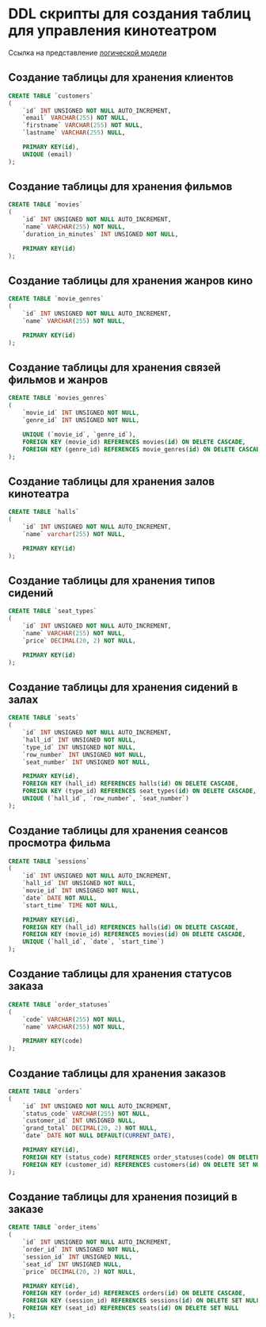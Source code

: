 # DDL скрипты для создания таблиц для управления кинотеатром

Ссылка на представление [логической модели](https://drawsql.app/teams/dev-447/diagrams/cinema)

## Создание таблицы для хранения клиентов

```sql
CREATE TABLE `customers`
(
    `id` INT UNSIGNED NOT NULL AUTO_INCREMENT,
    `email` VARCHAR(255) NOT NULL,
    `firstname` VARCHAR(255) NOT NULL,
    `lastname` VARCHAR(255) NULL,

    PRIMARY KEY(id),
    UNIQUE (email)
);
```

## Создание таблицы для хранения фильмов

```sql
CREATE TABLE `movies`
(
    `id` INT UNSIGNED NOT NULL AUTO_INCREMENT,
    `name` VARCHAR(255) NOT NULL,
    `duration_in_minutes` INT UNSIGNED NOT NULL,

    PRIMARY KEY(id)
);
```

## Создание таблицы для хранения жанров кино

```sql
CREATE TABLE `movie_genres`
(
    `id` INT UNSIGNED NOT NULL AUTO_INCREMENT,
    `name` VARCHAR(255) NOT NULL,

    PRIMARY KEY(id)
);
```

## Создание таблицы для хранения связей фильмов и жанров

```sql
CREATE TABLE `movies_genres`
(
    `movie_id` INT UNSIGNED NOT NULL,
    `genre_id` INT UNSIGNED NOT NULL,

    UNIQUE (`movie_id`, `genre_id`),
    FOREIGN KEY (movie_id) REFERENCES movies(id) ON DELETE CASCADE,
    FOREIGN KEY (genre_id) REFERENCES movie_genres(id) ON DELETE CASCADE
);
```

## Создание таблицы для хранения залов кинотеатра 

```sql
CREATE TABLE `halls`
(
    `id` INT UNSIGNED NOT NULL AUTO_INCREMENT,
    `name` varchar(255) NOT NULL,

    PRIMARY KEY(id)
);
```

## Создание таблицы для хранения типов сидений

```sql
CREATE TABLE `seat_types`
(
    `id` INT UNSIGNED NOT NULL AUTO_INCREMENT,
    `name` VARCHAR(255) NOT NULL,
    `price` DECIMAL(20, 2) NOT NULL,

    PRIMARY KEY(id)
);
```

## Создание таблицы для хранения сидений в залах

```sql
CREATE TABLE `seats`
(
    `id` INT UNSIGNED NOT NULL AUTO_INCREMENT,
    `hall_id` INT UNSIGNED NOT NULL,
    `type_id` INT UNSIGNED NOT NULL,
    `row_number` INT UNSIGNED NOT NULL,
    `seat_number` INT UNSIGNED NOT NULL,

    PRIMARY KEY(id),
    FOREIGN KEY (hall_id) REFERENCES halls(id) ON DELETE CASCADE,
    FOREIGN KEY (type_id) REFERENCES seat_types(id) ON DELETE CASCADE,
    UNIQUE (`hall_id`, `row_number`, `seat_number`)
);
```

## Создание таблицы для хранения сеансов просмотра фильма

```sql
CREATE TABLE `sessions`
(
    `id` INT UNSIGNED NOT NULL AUTO_INCREMENT,
    `hall_id` INT UNSIGNED NOT NULL,
    `movie_id` INT UNSIGNED NOT NULL,
    `date` DATE NOT NULL,
    `start_time` TIME NOT NULL,

    PRIMARY KEY(id),
    FOREIGN KEY (hall_id) REFERENCES halls(id) ON DELETE CASCADE,
    FOREIGN KEY (movie_id) REFERENCES movies(id) ON DELETE CASCADE,
    UNIQUE (`hall_id`, `date`, `start_time`)
);
```

## Создание таблицы для хранения статусов заказа

```sql
CREATE TABLE `order_statuses`
(
    `code` VARCHAR(255) NOT NULL,
    `name` VARCHAR(255) NOT NULL,

    PRIMARY KEY(code)
);
```

## Создание таблицы для хранения заказов

```sql
CREATE TABLE `orders`
(
    `id` INT UNSIGNED NOT NULL AUTO_INCREMENT,
    `status_code` VARCHAR(255) NOT NULL,
    `customer_id` INT UNSIGNED NULL,
    `grand_total` DECIMAL(20, 2) NOT NULL,
    `date` DATE NOT NULL DEFAULT(CURRENT_DATE),

    PRIMARY KEY(id),
    FOREIGN KEY (status_code) REFERENCES order_statuses(code) ON DELETE CASCADE,
    FOREIGN KEY (customer_id) REFERENCES customers(id) ON DELETE SET NULL
);
```

## Создание таблицы для хранения позиций в заказе

```sql
CREATE TABLE `order_items`
(
    `id` INT UNSIGNED NOT NULL AUTO_INCREMENT,
    `order_id` INT UNSIGNED NOT NULL,
    `session_id` INT UNSIGNED NULL,
    `seat_id` INT UNSIGNED NULL,
    `price` DECIMAL(20, 2) NOT NULL,

    PRIMARY KEY(id),
    FOREIGN KEY (order_id) REFERENCES orders(id) ON DELETE CASCADE,
    FOREIGN KEY (session_id) REFERENCES sessions(id) ON DELETE SET NULL,
    FOREIGN KEY (seat_id) REFERENCES seats(id) ON DELETE SET NULL
);
```
